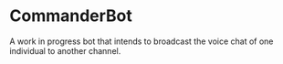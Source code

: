 # CommanderBot
A work in progress bot that intends to broadcast the voice chat of one individual to another channel.
